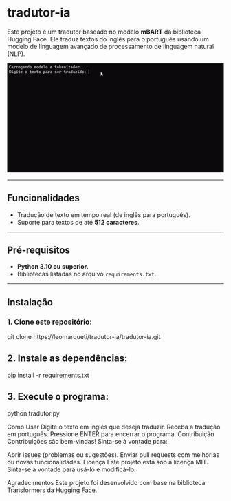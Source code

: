 # tradutor-ia


Este projeto é um tradutor baseado no modelo **mBART** da biblioteca Hugging Face. Ele traduz textos do inglês para o português usando um modelo de linguagem avançado de processamento de linguagem natural (NLP).


![Demonstração do Tradutor](Gravando2024-12-08180221.gif-ezgif.com-video-to-gif-converter.gif)


---

## **Funcionalidades**
- Tradução de texto em tempo real (de inglês para português).
- Suporte para textos de até **512 caracteres**.

---

## **Pré-requisitos**
- **Python 3.10 ou superior.**
- Bibliotecas listadas no arquivo `requirements.txt`.

---

## **Instalação**

### 1. Clone este repositório:

git clone https://leomarqueti/tradutor-ia/tradutor-ia.git

## **2. Instale as dependências:**

pip install -r requirements.txt

## **3. Execute o programa:**

python tradutor.py

Como Usar
Digite o texto em inglês que deseja traduzir.
Receba a tradução em português.
Pressione ENTER para encerrar o programa.
Contribuição
Contribuições são bem-vindas! Sinta-se à vontade para:

Abrir issues (problemas ou sugestões).
Enviar pull requests com melhorias ou novas funcionalidades.
Licença
Este projeto está sob a licença MIT. Sinta-se à vontade para usá-lo e modificá-lo.

Agradecimentos
Este projeto foi desenvolvido com base na biblioteca Transformers da Hugging Face.
